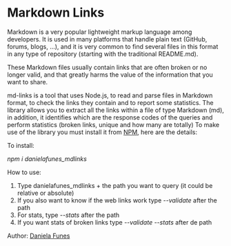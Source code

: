 # Markdown Links

Markdown is a very popular lightweight markup language among developers. It is used in many platforms that handle plain text (GitHub, forums, blogs, ...), and it is very common to find several files in this format in any type of repository (starting with the traditional README.md).

These Markdown files usually contain links that are often broken or no longer valid, and that greatly harms the value of the information that you want to share.

md-links is a tool that uses Node.js, to read and parse files in Markdown format, to check the links they contain and to report some statistics.
The library allows you to extract all the links within a file of type Markdown (md), in addition, it identifies which are the response codes of the queries and perform statistics (broken links, unique and how many are totally)
To make use of the library you must install it from [NPM](https://www.npmjs.com/package/danielafunes_mdlinks), here are the details:

To install: 

*npm i danielafunes_mdlinks*

How to use:
  1. Type danielafunes_mdlinks + the path you want to query (it could be relative or absolute)
  2. If you also want to know if the web links work type *--validate* after the path
  3. For stats, type *--stats* after the path
  4. If you want stats of broken links type *--validate --stats* after de path

Author: [Daniela Funes](https://github.com/Danif70)